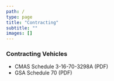 ```yaml
---
path: /
type: page
title: "Contracting"
subtitle: ""
images: []
---
```


### Contracting Vehicles

* CMAS Schedule 3-16-70-3298A (PDF)
* GSA Schedule 70 (PDF)
